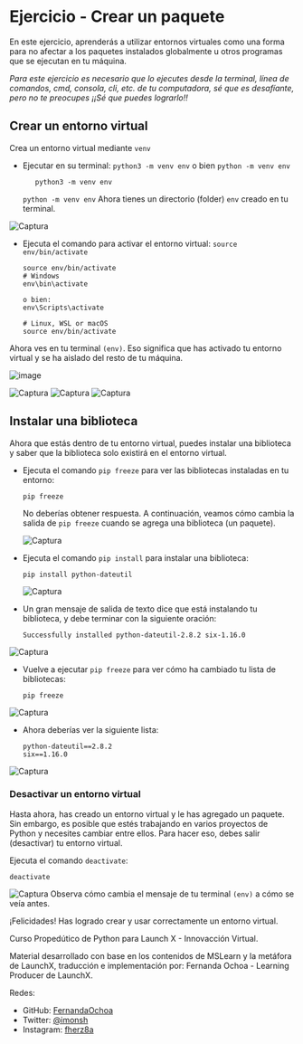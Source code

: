 # Ejercicio - Crear un paquete

En este ejercicio, aprenderás a utilizar entornos virtuales como una forma para no afectar a los paquetes instalados globalmente u otros programas que se ejecutan en tu máquina.

*Para este ejercicio es necesario que lo ejecutes desde la terminal, línea de comandos, cmd, consola, cli, etc. de tu computadora, sé que es desafíante, pero no te preocupes ¡¡Sé que puedes lograrlo!!*

## Crear un entorno virtual

Crea un entorno virtual mediante ``venv``

* Ejecutar en su terminal: ``python3 -m venv env`` o bien ``python -m venv env``

    ```
       python3 -m venv env 
    ```
    ``
    python -m venv env
    ``
    Ahora tienes un directorio (folder) ``env`` creado en tu terminal.

    
![Captura](https://raw.githubusercontent.com/EdsonDaniel/CursoIntroPython/main/images/kata2/1.png)



* Ejecuta el comando para activar el entorno virtual: ``source env/bin/activate``

    ```
    source env/bin/activate
    # Windows
    env\bin\activate
    
    o bien: 
    env\Scripts\activate

    # Linux, WSL or macOS
    source env/bin/activate
    ```

Ahora ves en tu terminal ``(env)``. Eso significa que has activado tu entorno virtual y se ha aislado del resto de tu máquina.

![image](https://user-images.githubusercontent.com/9124597/153076991-25e857c5-a910-4d54-80b9-47fce1b62147.png)

![Captura](https://raw.githubusercontent.com/EdsonDaniel/CursoIntroPython/main/images/kata2/2.png)
![Captura](https://raw.githubusercontent.com/EdsonDaniel/CursoIntroPython/main/images/kata2/3.png)
![Captura](https://raw.githubusercontent.com/EdsonDaniel/CursoIntroPython/main/images/kata2/4.png)

## Instalar una biblioteca

Ahora que estás dentro de tu entorno virtual, puedes instalar una biblioteca y saber que la biblioteca solo existirá en el entorno virtual.

* Ejecuta el comando ``pip freeze`` para ver las bibliotecas instaladas en tu entorno:

    ```
    pip freeze
    ```

    No deberías obtener respuesta. A continuación, veamos cómo cambia la salida de ``pip freeze`` cuando se agrega una biblioteca (un paquete).

    ![Captura](https://raw.githubusercontent.com/EdsonDaniel/CursoIntroPython/main/images/kata2/5.png)

* Ejecuta el comando ``pip install`` para instalar una biblioteca:
   ```
   pip install python-dateutil
   ```

   ![Captura](https://raw.githubusercontent.com/EdsonDaniel/CursoIntroPython/main/images/kata2/6.png)

* Un gran mensaje de salida de texto dice que está instalando tu biblioteca, y debe terminar con la siguiente oración:

    ```
    Successfully installed python-dateutil-2.8.2 six-1.16.0
    ```

![Captura](https://raw.githubusercontent.com/EdsonDaniel/CursoIntroPython/main/images/kata2/6.png)
* Vuelve a ejecutar ```pip freeze``` para ver cómo ha cambiado tu lista de bibliotecas:
    ```
    pip freeze
    ```
![Captura](https://raw.githubusercontent.com/EdsonDaniel/CursoIntroPython/main/images/kata2/8.png)

* Ahora deberías ver la siguiente lista:
    ```
    python-dateutil==2.8.2
    six==1.16.0
    ```
![Captura](https://raw.githubusercontent.com/EdsonDaniel/CursoIntroPython/main/images/kata2/8.png)


### Desactivar un entorno virtual

Hasta ahora, has creado un entorno virtual y le has agregado un paquete. Sin embargo, es posible que estés trabajando en varios proyectos de Python y necesites cambiar entre ellos. Para hacer eso, debes salir (desactivar) tu entorno virtual.

Ejecuta el comando ``deactivate``:
```
deactivate
```

![Captura](https://raw.githubusercontent.com/EdsonDaniel/CursoIntroPython/main/images/kata2/10.png)
Observa cómo cambia el mensaje de tu terminal ``(env)`` a cómo se veía antes.

¡Felicidades! Has logrado crear y usar correctamente un entorno virtual.


Curso Propedútico de Python para Launch X - Innovacción Virtual.

Material desarrollado con base en los contenidos de MSLearn y la metáfora de LaunchX, traducción e implementación por: Fernanda Ochoa - Learning Producer de LaunchX.

Redes:
* GitHub: [FernandaOchoa](https://github.com/FernandaOchoa)
* Twitter: [@imonsh](https://twitter.com/imonsh)
* Instagram: [fherz8a](https://www.instagram.com/fherz8a/)
